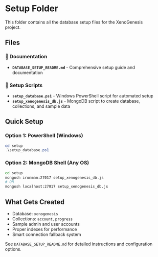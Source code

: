 # Setup Folder

This folder contains all the database setup files for the XenoGenesis project.

## Files

### 📖 Documentation
- **`DATABASE_SETUP_README.md`** - Comprehensive setup guide and documentation

### 🔧 Setup Scripts
- **`setup_database.ps1`** - Windows PowerShell script for automated setup
- **`setup_xenogenesis_db.js`** - MongoDB script to create database, collections, and sample data

## Quick Setup

### Option 1: PowerShell (Windows)
```powershell
cd setup
.\setup_database.ps1
```

### Option 2: MongoDB Shell (Any OS)
```bash
cd setup
mongosh ironman:27017 setup_xenogenesis_db.js
# OR
mongosh localhost:27017 setup_xenogenesis_db.js
```

## What Gets Created
- Database: `xenogenesis`
- Collections: `account`, `progress`
- Sample admin and user accounts
- Proper indexes for performance
- Smart connection fallback system

See `DATABASE_SETUP_README.md` for detailed instructions and configuration options.